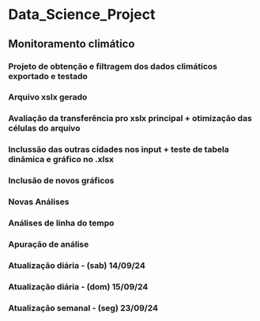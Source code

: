 # Data_Science_Project

## Monitoramento climático 
### Projeto de obtenção e filtragem dos dados climáticos exportado e testado
### Arquivo xslx gerado
### Avaliação da transferência pro xslx principal + otimização das células do arquivo
### Inclussão das outras cidades nos input + teste de tabela dinãmica e gráfico no .xlsx
### Inclusão de novos gráficos
### Novas Análises
### Análises de linha do tempo
### Apuração de análise

### Atualização diária - (sab) 14/09/24
### Atualização diária - (dom) 15/09/24
### Atualização semanal - (seg) 23/09/24